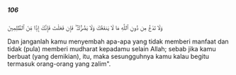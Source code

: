 ##### 106

<span class="ayah">وَلَا تَدْعُ مِن دُونِ ٱللَّهِ مَا لَا يَنفَعُكَ وَلَا يَضُرُّكَ ۖ فَإِن فَعَلْتَ فَإِنَّكَ إِذًۭا مِّنَ ٱلظَّٰلِمِينَ</span>

<span class="ayah_translation">Dan janganlah kamu menyembah apa-apa yang tidak memberi manfaat dan tidak (pula) memberi mudharat kepadamu selain Allah; sebab jika kamu berbuat (yang demikian), itu, maka sesungguhnya kamu kalau begitu termasuk orang-orang yang zalim".</span>
